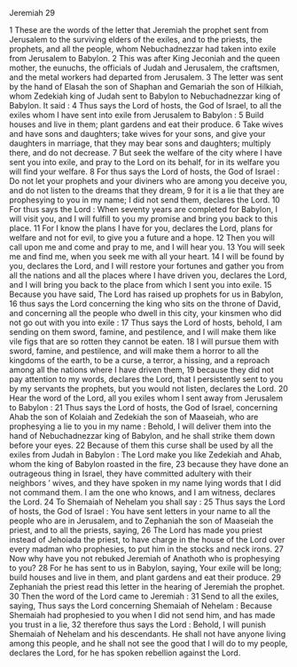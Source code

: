 Jeremiah 29

1	These are the words of the letter that Jeremiah the prophet sent from Jerusalem to the surviving elders of the exiles, and to the priests, the prophets, and all the people, whom Nebuchadnezzar had taken into exile from Jerusalem to Babylon.
2	This was after King Jeconiah and the queen mother, the eunuchs, the officials of Judah and Jerusalem, the craftsmen, and the metal workers had departed from Jerusalem.
3	The letter was sent by the hand of Elasah the son of Shaphan and Gemariah the son of Hilkiah, whom Zedekiah king of Judah sent to Babylon to Nebuchadnezzar king of Babylon. It said :
4	Thus says the Lord of hosts, the God of Israel, to all the exiles whom I have sent into exile from Jerusalem to Babylon :
5	Build houses and live in them; plant gardens and eat their produce.
6	Take wives and have sons and daughters; take wives for your sons, and give your daughters in marriage, that they may bear sons and daughters; multiply there, and do not decrease.
7	But seek the welfare of the city where I have sent you into exile, and pray to the Lord on its behalf, for in its welfare you will find your welfare.
8	For thus says the Lord of hosts, the God of Israel : Do not let your prophets and your diviners who are among you deceive you, and do not listen to the dreams that they dream,
9	for it is a lie that they are prophesying to you in my name; I did not send them, declares the Lord.
10	For thus says the Lord : When seventy years are completed for Babylon, I will visit you, and I will fulfill to you my promise and bring you back to this place.
11	For I know the plans I have for you, declares the Lord, plans for welfare and not for evil, to give you a future and a hope.
12	Then you will call upon me and come and pray to me, and I will hear you.
13	You will seek me and find me, when you seek me with all your heart.
14	I will be found by you, declares the Lord, and I will restore your fortunes and gather you from all the nations and all the places where I have driven you, declares the Lord, and I will bring you back to the place from which I sent you into exile.
15	Because you have said, The Lord has raised up prophets for us in Babylon,
16	thus says the Lord concerning the king who sits on the throne of David, and concerning all the people who dwell in this city, your kinsmen who did not go out with you into exile :
17	Thus says the Lord of hosts, behold, I am sending on them sword, famine, and pestilence, and I will make them like vile figs that are so rotten they cannot be eaten.
18	I will pursue them with sword, famine, and pestilence, and will make them a horror to all the kingdoms of the earth, to be a curse, a terror, a hissing, and a reproach among all the nations where I have driven them,
19	because they did not pay attention to my words, declares the Lord, that I persistently sent to you by my servants the prophets, but you would not listen, declares the Lord.
20	Hear the word of the Lord, all you exiles whom I sent away from Jerusalem to Babylon :
21	Thus says the Lord of hosts, the God of Israel, concerning Ahab the son of Kolaiah and Zedekiah the son of Maaseiah, who are prophesying a lie to you in my name : Behold, I will deliver them into the hand of Nebuchadnezzar king of Babylon, and he shall strike them down before your eyes.
22	Because of them this curse shall be used by all the exiles from Judah in Babylon : The Lord make you like Zedekiah and Ahab, whom the king of Babylon roasted in the fire,
23	because they have done an outrageous thing in Israel, they have committed adultery with their neighbors ’ wives, and they have spoken in my name lying words that I did not command them. I am the one who knows, and I am witness, declares the Lord.
24	To Shemaiah of Nehelam you shall say :
25	Thus says the Lord of hosts, the God of Israel : You have sent letters in your name to all the people who are in Jerusalem, and to Zephaniah the son of Maaseiah the priest, and to all the priests, saying,
26	The Lord has made you priest instead of Jehoiada the priest, to have charge in the house of the Lord over every madman who prophesies, to put him in the stocks and neck irons.
27	Now why have you not rebuked Jeremiah of Anathoth who is prophesying to you?
28	For he has sent to us in Babylon, saying, Your exile will be long; build houses and live in them, and plant gardens and eat their produce.
29	Zephaniah the priest read this letter in the hearing of Jeremiah the prophet.
30	Then the word of the Lord came to Jeremiah :
31	Send to all the exiles, saying, Thus says the Lord concerning Shemaiah of Nehelam : Because Shemaiah had prophesied to you when I did not send him, and has made you trust in a lie,
32	therefore thus says the Lord : Behold, I will punish Shemaiah of Nehelam and his descendants. He shall not have anyone living among this people, and he shall not see the good that I will do to my people, declares the Lord, for he has spoken rebellion against the Lord.

